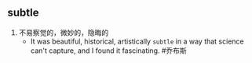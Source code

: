 ## subtle
1. 不易察觉的，微妙的，隐晦的
   * It was beautiful, historical, artistically `subtle` in a way that science can't capture, and I found it fascinating. #乔布斯 
